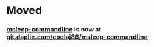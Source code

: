 # Moved
### [msleep-commandline](https://git.daplie.com/coolaj86/msleep-commandline) is now at [git.daplie.com/coolaj86/msleep-commandline](https://git.daplie.com/coolaj86/msleep-commandline)
